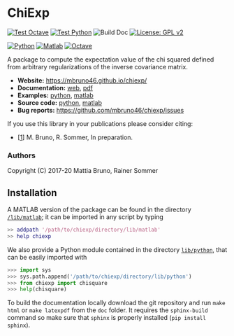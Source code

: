 # ChiExp

[![Test Octave](https://github.com/mbruno46/chiexp/workflows/Test%20Octave/badge.svg)](https://github.com/mbruno46/chiexp/actions?query=workflow%3ATest%20Octave)
[![Test Python](https://github.com/mbruno46/chiexp/workflows/Test%20Python/badge.svg)](https://github.com/mbruno46/chiexp/actions?query=workflow%3ATest%20Python)
![Build Doc](https://github.com/mbruno46/chiexp/workflows/Build%20Doc/badge.svg)
[![License: GPL v2](https://img.shields.io/badge/License-GPL%20v2-blue.svg)](https://www.gnu.org/licenses/old-licenses/gpl-2.0.en.html)

[![Python](https://img.shields.io/badge/Python-3.6+-brightgreen.svg)](https://www.python.org)
[![Matlab](https://img.shields.io/badge/MATLAB-R2019b-brightgreen.svg)](https://www.mathworks.com/products/matlab.html)
[![Octave](https://img.shields.io/badge/Octave-5.2.0-brightgreen.svg)](https://www.mathworks.com/products/matlab.html)

A package to compute the expectation value of the chi squared defined 
from arbitrary regularizations of the inverse covariance matrix.


- **Website:** https://mbruno46.github.io/chiexp/
- **Documentation:** [web](https://mbruno46.github.io/chiexp/), [pdf][3]
- **Examples:** [python](./examples/python), [matlab](./examples/matlab)
- **Source code:** [python](./lib/python), [matlab](./lib/matlab)
- **Bug reports:** https://github.com/mbruno46/chiexp/issues


If you use this library in your publications please consider citing:

 - [[1][1]] M. Bruno, R. Sommer, In preparation.

### Authors

Copyright (C) 2017-20 Mattia Bruno, Rainer Sommer

## Installation

A MATLAB version of the package can be found in the 
directory [`/lib/matlab`](./lib/matlab); it can be imported
in any script by typing

```matlab
>> addpath '/path/to/chiexp/directory/lib/matlab'
>> help chiexp
```

We also provide a Python module contained
in the directory [`lib/python`](./lib/python), that can be easily 
imported with

```python
>>> import sys
>>> sys.path.append('/path/to/chiexp/directory/lib/python')
>>> from chiexp import chisquare
>>> help(chisquare)
```

To build the documentation locally download the git repository and 
run `make html` or `make latexpdf` from the `doc` folder. 
It requires the `sphinx-build` command so make sure that `sphinx`
is properly installed (`pip install sphinx`).
 
[1]: https://arxiv.org
[2]: https://mbruno46.github.io/chiexp
[3]: ./docs/chiexp-doc.pdf
